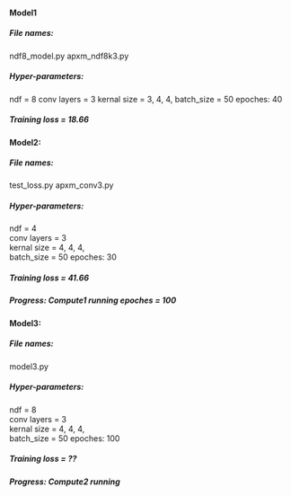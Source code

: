 #### Model1
##### File names: 
  ndf8_model.py
  apxm_ndf8k3.py
  
##### Hyper-parameters: 
  ndf = 8
  conv layers = 3
  kernal size = 3, 4, 4, 
  batch_size = 50
  epoches: 40
  
##### Training loss = 18.66


#### Model2: 
##### File names: 
  test_loss.py
  apxm_conv3.py
  
##### Hyper-parameters: 
  ndf = 4  
  conv layers = 3  
  kernal size = 4, 4, 4,   
  batch_size = 50 
  epoches: 30
  
##### Training loss = 41.66
##### Progress: Compute1 running epoches = 100



#### Model3: 
##### File names: 
  model3.py
  
##### Hyper-parameters: 
  ndf = 8  
  conv layers = 3  
  kernal size = 4, 4, 4,   
  batch_size = 50 
  epoches: 100
  
##### Training loss = ??
##### Progress: Compute2 running 
